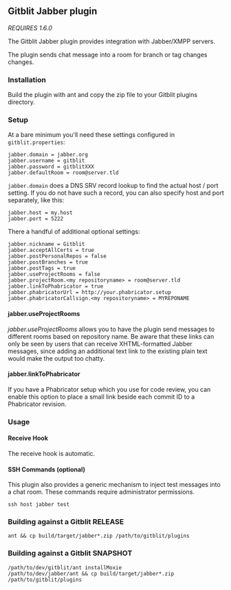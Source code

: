 ## Gitblit Jabber plugin

*REQUIRES 1.6.0*

The Gitblit Jabber plugin provides integration with Jabber/XMPP servers.

The plugin sends chat message into a room for branch or tag changes changes.

### Installation

Build the plugin with ant and copy the zip file to your Gitblit plugins
directory.

### Setup

At a bare minimum you'll need these settings configured in `gitblit.properties`:

    jabber.domain = jabber.org
    jabber.username = gitblit
    jabber.password = gitblitXXX
    jabber.defaultRoom = room@server.tld

`jabber.domain` does a DNS SRV record lookup to find the actual host / port setting. If you do not have such a record, you can also specify host and port separately, like this:

	jabber.host = my.host
	jabber.port = 5222
	
There a handful of additional optional settings:

    jabber.nickname = Gitblit
    jabber.acceptAllCerts = true
    jabber.postPersonalRepos = false
    jabber.postBranches = true
    jabber.postTags = true
    jabber.useProjectRooms = false
    jabber.projectRoom.<my repositoryname> = room@server.tld
    jabber.linkToPhabricator = true
    jabber.phabricatorUrl = http://your.phabricator.setup
    jabber.phabricatorCallsign.<my repositoryname> = MYREPONAME

#### jabber.useProjectRooms

*jabber.useProjectRooms* allows you to have the plugin send messages to different
rooms based on repository name. Be aware that these links can only be seen by
users that can receive XHTML-formatted Jabber messages, since adding an additional
text link to the existing plain text would make the output too chatty.

#### jabber.linkToPhabricator

If you have a Phabricator setup which you use for code review, you can enable this 
option to place a small link beside each commit ID to a Phabricator revision.

### Usage

#### Receive Hook

The receive hook is automatic.

#### SSH Commands (optional)

This plugin also provides a generic mechanism to inject test messages into a chat room.  These commands require administrator permissions.

    ssh host jabber test

### Building against a Gitblit RELEASE

    ant && cp build/target/jabber*.zip /path/to/gitblit/plugins

### Building against a Gitblit SNAPSHOT

    /path/to/dev/gitblit/ant installMoxie
    /path/to/dev/jabber/ant && cp build/target/jabber*.zip /path/to/gitblit/plugins
